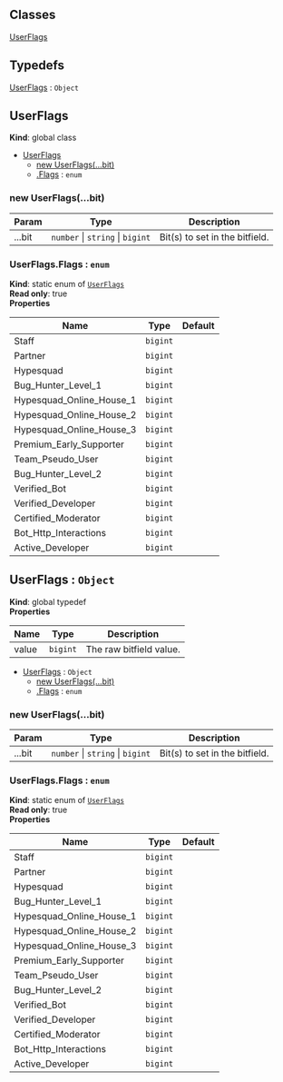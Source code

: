 ## Classes

<dl>
<dt><a href="#UserFlags">UserFlags</a></dt>
<dd></dd>
</dl>

## Typedefs

<dl>
<dt><a href="#UserFlags">UserFlags</a> : <code>Object</code></dt>
<dd></dd>
</dl>

<a name="UserFlags"></a>

## UserFlags
**Kind**: global class  

* [UserFlags](#UserFlags)
    * [new UserFlags(...bit)](#new_UserFlags_new)
    * [.Flags](#UserFlags.Flags) : <code>enum</code>

<a name="new_UserFlags_new"></a>

### new UserFlags(...bit)

| Param | Type | Description |
| --- | --- | --- |
| ...bit | <code>number</code> \| <code>string</code> \| <code>bigint</code> | Bit(s) to set in the bitfield. |

<a name="UserFlags.Flags"></a>

### UserFlags.Flags : <code>enum</code>
**Kind**: static enum of [<code>UserFlags</code>](#UserFlags)  
**Read only**: true  
**Properties**

| Name | Type | Default |
| --- | --- | --- |
| Staff | <code>bigint</code> | <code></code> | 
| Partner | <code>bigint</code> | <code></code> | 
| Hypesquad | <code>bigint</code> | <code></code> | 
| Bug_Hunter_Level_1 | <code>bigint</code> | <code></code> | 
| Hypesquad_Online_House_1 | <code>bigint</code> | <code></code> | 
| Hypesquad_Online_House_2 | <code>bigint</code> | <code></code> | 
| Hypesquad_Online_House_3 | <code>bigint</code> | <code></code> | 
| Premium_Early_Supporter | <code>bigint</code> | <code></code> | 
| Team_Pseudo_User | <code>bigint</code> | <code></code> | 
| Bug_Hunter_Level_2 | <code>bigint</code> | <code></code> | 
| Verified_Bot | <code>bigint</code> | <code></code> | 
| Verified_Developer | <code>bigint</code> | <code></code> | 
| Certified_Moderator | <code>bigint</code> | <code></code> | 
| Bot_Http_Interactions | <code>bigint</code> | <code></code> | 
| Active_Developer | <code>bigint</code> | <code></code> | 

<a name="UserFlags"></a>

## UserFlags : <code>Object</code>
**Kind**: global typedef  
**Properties**

| Name | Type | Description |
| --- | --- | --- |
| value | <code>bigint</code> | The raw bitfield value. |


* [UserFlags](#UserFlags) : <code>Object</code>
    * [new UserFlags(...bit)](#new_UserFlags_new)
    * [.Flags](#UserFlags.Flags) : <code>enum</code>

<a name="new_UserFlags_new"></a>

### new UserFlags(...bit)

| Param | Type | Description |
| --- | --- | --- |
| ...bit | <code>number</code> \| <code>string</code> \| <code>bigint</code> | Bit(s) to set in the bitfield. |

<a name="UserFlags.Flags"></a>

### UserFlags.Flags : <code>enum</code>
**Kind**: static enum of [<code>UserFlags</code>](#UserFlags)  
**Read only**: true  
**Properties**

| Name | Type | Default |
| --- | --- | --- |
| Staff | <code>bigint</code> | <code></code> | 
| Partner | <code>bigint</code> | <code></code> | 
| Hypesquad | <code>bigint</code> | <code></code> | 
| Bug_Hunter_Level_1 | <code>bigint</code> | <code></code> | 
| Hypesquad_Online_House_1 | <code>bigint</code> | <code></code> | 
| Hypesquad_Online_House_2 | <code>bigint</code> | <code></code> | 
| Hypesquad_Online_House_3 | <code>bigint</code> | <code></code> | 
| Premium_Early_Supporter | <code>bigint</code> | <code></code> | 
| Team_Pseudo_User | <code>bigint</code> | <code></code> | 
| Bug_Hunter_Level_2 | <code>bigint</code> | <code></code> | 
| Verified_Bot | <code>bigint</code> | <code></code> | 
| Verified_Developer | <code>bigint</code> | <code></code> | 
| Certified_Moderator | <code>bigint</code> | <code></code> | 
| Bot_Http_Interactions | <code>bigint</code> | <code></code> | 
| Active_Developer | <code>bigint</code> | <code></code> | 

